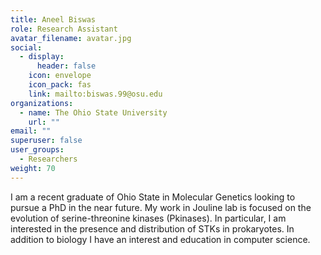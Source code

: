 ```yaml
---
title: Aneel Biswas
role: Research Assistant
avatar_filename: avatar.jpg
social:
  - display:
      header: false
    icon: envelope
    icon_pack: fas
    link: mailto:biswas.99@osu.edu
organizations:
  - name: The Ohio State University
    url: ""
email: ""
superuser: false
user_groups:
  - Researchers
weight: 70
---
```

<!--StartFragment-->

I am a recent graduate of Ohio State in Molecular Genetics looking to pursue a PhD in the near future. My work in Jouline lab is focused on the evolution of serine-threonine kinases (Pkinases). In particular, I am interested in the presence and distribution of STKs in prokaryotes. In addition to biology I have an interest and education in computer science.

<!--EndFragment-->